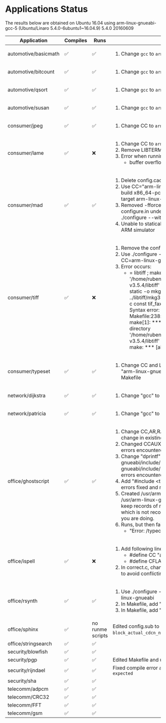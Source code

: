 # Applications Status

The results below are obtained on Ubuntu 16.04 using arm-linux-gnueabi-gcc-5 (Ubuntu/Linaro 5.4.0-6ubuntu1~16.04.9) 5.4.0 20160609

| Application | Compiles | Runs | Notes |
|-------------|----------|------|-------|
| automotive/basicmath | :white_check_mark: | :white_check_mark: | <ol><li>Change `gcc` to `arm-linux-gnueabi-gcc-5` in Makefile</li></ol> |
| automotive/bitcount | :white_check_mark: | :white_check_mark: | <ol><li>Change `gcc` to `arm-linux-gnueabi-gcc-5` in Makefile</li></ol> |
| automotive/qsort | :white_check_mark: | :white_check_mark: | <ol><li>Change `gcc` to `arm-linux-gnueabi-gcc-5` in Makefile</li></ol> |
| automotive/susan | :white_check_mark: | :white_check_mark: | <ol><li>Change `gcc` to `arm-linux-gnueabi-gcc-5` in Makefile</li></ol> |
| consumer/jpeg | :white_check_mark: | :white_check_mark: | <ol><li>Change CC to `arm-linux-gnueabi-gcc-5 -static` in Makefile</li></ol> |
| consumer/lame | :white_check_mark: | :x: | <ol><li>Change CC to `arm-linux-gnueabi-gcc-5 -static` in Makefile</li><li>Remove LIBTERMCAP support in consumer/lame</li><li>Error when running lame:<ul><li>buffer overflow detected : lame3.70/lame terminated</li></ul></li></ol> |
| consumer/mad | :white_check_mark: | :white_check_mark: | <ol><li>Delete config.cache before running configure</li><li>Use CC="arm-linux-gnueabi-gcc-5 -static" ./configure --build x86_64-pc-linux-gnu --host arm-linux-gnueabi --target arm-linux-gnueabi --without-id3tag</li><li>Removed -fforce-mem option from configure and configure.in under libmad and removed id3tag support using ./configure --without-id3tag</li><li>Unable to statically compile executable. Cannot run on gem5 ARM simulator</li> |
  | consumer/tiff | :white_check_mark: | :x: | <ol><li>Remove the config.site file</li><li>Use ./configure --target=arm-linux-gnueabi -with-CC=arm-linux-gnueabi-gcc-5<li>Error occurs:<ul><li>= libtiff ; make[1]: Entering directory '/home/ruben/benchmarks/ARM/MiBench/consumer/tiff-v3.5.4/libtiff' ; /usr/bin/arm-linux-gnueabi-gcc-5 -static -o mkg3states  -O -I. -I../libtiff   ../libtiff/mkg3states.c ; rm -f tif_fax3sm.c; ./mkg3states -c const tif_fax3sm.c ; ./mkg3states: 1: ./mkg3states: Syntax error: word unexpected (expecting ")") ; Makefile:238: recipe for target 'tif_fax3sm.c' failed ; make[1]: *** [tif_fax3sm.c] Error 2 ; make[1]: Leaving directory '/home/ruben/benchmarks/ARM/MiBench/consumer/tiff-v3.5.4/libtiff' ; Makefile:47: recipe for target 'all' failed ; make: *** [all] Error 2</li></ul></li></ol> |
| consumer/typeset | :white_check_mark: | :white_check_mark: | <ol><li>Change CC and LD to "arm-linux-gnueabi-gcc-5" and "arm-linux-gnueabi-gcc-5 -static", respectively, in Makefile</li></ol> |
| network/dijkstra | :white_check_mark: | :white_check_mark: | <ol><li>Change "gcc" to "arm-linux-gnueabi-gcc-5" in Makefile</li></ol> |
| network/patricia | :white_check_mark: | :white_check_mark: | <ol><li>Change "gcc" to "arm-linux-gnueabi-gcc-5" in Makefile</li></ol> |
| office/ghostscript | :white_check_mark: | :white_check_mark: | <ol><li>Change CC,AR,RANLIB to ARM variants in Makefile. No change in existing errors.</li><li>Changed CCAUX to "gcc -static". Fixed existing errors. New errors encountered later in the make</li><li>Change "dprintf" to "dprintf_s" in /usr/arm-linux-gnueabi/include/stdio.h and /usr/arm-linux-gnueabi/include/bits/stdio2.h . Fixed existing errors. New errors encountered later in the make.</li><li>Add "#include <time.h>" right after line 33 in src/time_.h . All errors fixed and make completed.</li><li>Created /usr/arm-linux-gnueabi/include/stdio_original.h and /usr/arm-linux-gnueabi/include/bits/stdio2_original.h to keep records of modifications made to the standard C files, which is not recommended unless you know exactly what you are doing.</li><li>Runs, but then fails with:<ul><li>"Error: /typecheck in --idiv--"</li></ul></li></ol> |
| office/ispell | :white_check_mark: | :x: | <ol><li>Add following lines to local.h<ul><li>#define CC "arm-linux-gnueabi-gcc-5"</li><li>#define CFLAGS "-static"</li></ul></li><li>In correct.c, change all instances of "getline" to "getline_s" to avoid conflicting types error</li></ol> |
| office/rsynth | :white_check_mark: | :white_check_mark: | <ol><li>Use ./configure --build x86_64-pc-linux-gnu --host arm-linux-gnueabi</li><li>In Makefile, add "-static" flag to CC</li><li>In Makefile, add "-lm" flag to LDLIBS</li></ol> |
| office/sphinx | :white_check_mark: | no runme scripts | Edited config.sub to include 'x86*' and fixed `block_actual_cdcn_norm` compile errors etc. |
| office/stringsearch | :white_check_mark: | :white_check_mark:  |   |
| security/blowfish | :white_check_mark: | :white_check_mark: |   |
| security/pgp | :white_check_mark: | :white_check_mark: | Edited Makefile and used `make clean` then `make linux-portable`  |
| security/rijndael | :white_check_mark: | :white_check_mark: | Fixed compile error `aggregate value used where an integer was expected`  |
| security/sha | :white_check_mark: | :white_check_mark: |   |
| telecomm/adpcm | :white_check_mark: | :white_check_mark: |   |
| telecomm/CRC32 | :white_check_mark: | :white_check_mark: |   |
| telecomm/FFT | :white_check_mark: | :white_check_mark: |   |
| telecomm/gsm | :white_check_mark: | :white_check_mark: |   |
